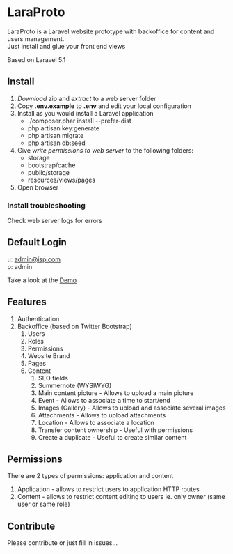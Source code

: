 # LaraProto

LaraProto is a Laravel website prototype with backoffice for content and users management.  
Just install and glue your front end views

Based on Laravel 5.1

## Install

1. *Download* zip and *extract* to a web server folder
1. Copy **.env.example** to **.env** and edit your local configuration
1. Install as you would install a Laravel application
    * ./composer.phar install --prefer-dist
    * php artisan key:generate
    * php artisan migrate
    * php artisan db:seed
1. Give *write permissions to web server* to the following folders:
    * storage
    * bootstrap/cache
    * public/storage
    * resources/views/pages
1. Open browser

### Install troubleshooting
Check web server logs for errors

## Default Login
u: admin@isp.com  
p: admin  

Take a look at the [Demo](http://taviroquai.com/laraproto/public/admin/dashboard)

## Features

1. Authentication
1. Backoffice (based on Twitter Bootstrap)
    1. Users
    1. Roles
    1. Permissions
    1. Website Brand
    1. Pages
    1. Content
        1. SEO fields
        1. Summernote (WYSIWYG)
        1. Main content picture - Allows to upload a main picture
        1. Event - Allows to associate a time to start/end
        1. Images (Gallery) - Allows to upload and associate several images
        1. Attachments - Allows to upload attachments
        1. Location - Allows to associate a location
        1. Transfer content ownership - Useful with permissions
        1. Create a duplicate - Useful to create similar content

## Permissions

There are 2 types of permissions: application and content

1. Application - allows to restrict users to application HTTP routes
2. Content - allows to restrict content editing to users ie. only owner (same user or same role)

## Contribute

Please contribute or just fill in issues...